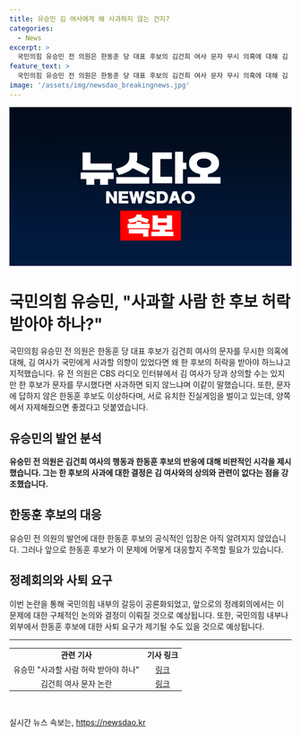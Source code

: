 ```yaml
---
title: 유승민 김 여사에게 왜 사과하지 않는 건지?
categories:
  - News
excerpt: >
  국민의힘 유승민 전 의원은 한동훈 당 대표 후보의 김건희 여사 문자 무시 의혹에 대해 김 여사가 국민에게 사과할 의향이 있다면 왜 한 후보의 허락을 받아야 하느냐고 지적했다. 유 전 의원은 한 후보가 문자를 무시했다면 사과하면 되지 않느냐며 당내 갈등에 우려를 표시했다. 이어 서로 유치한 진실게임을 벌이고 있는데, 양쪽에서 자제해줬으면 좋겠다고 덧붙였다.
feature_text: >
  국민의힘 유승민 전 의원은 한동훈 당 대표 후보의 김건희 여사 문자 무시 의혹에 대해 김 여사가 국민에게 사과할 의향이 있다면 왜 한 후보의 허락을 받아야 하느냐고 지적했다. 유 전 의원은 한 후보가 문자를 무시했다면 사과하면 되지 않느냐며 당내 갈등에 우려를 표시했다. 이어 서로 유치한 진실게임을 벌이고 있는데, 양쪽에서 자제해줬으면 좋겠다고 덧붙였다.
image: '/assets/img/newsdao_breakingnews.jpg'
---
```


<p><img src="/assets/img/newsdao_breakingnews.jpg" alt="firstkoreanews 속보" /></p>

<h1>국민의힘 유승민, "사과할 사람 한 후보 허락받아야 하나?"</h1>

<p data-ke-size="size16">국민의힘 유승민 전 의원은 한동훈 당 대표 후보가 김건희 여사의 문자를 무시한 의혹에 대해, 김 여사가 국민에게 사과할 의향이 있었다면 왜 한 후보의 허락을 받아야 하느냐고 지적했습니다. 유 전 의원은 CBS 라디오 인터뷰에서 김 여사가 당과 상의할 수는 있지만 한 후보가 문자를 무시했다면 사과하면 되지 않느냐며 이같이 말했습니다. 또한, 문자에 답하지 않은 한동훈 후보도 이상하다며, 서로 유치한 진실게임을 벌이고 있는데, 양쪽에서 자제해줬으면 좋겠다고 덧붙였습니다.</p>

<h2 data-ke-size="size26">유승민의 발언 분석</h2>

<p data-ke-size="size16"><b>유승민 전 의원은 김건희 여사의 행동과 한동훈 후보의 반응에 대해 비판적인 시각을 제시했습니다. 그는 한 후보의 사과에 대한 결정은 김 여사와의 상의와 관련이 없다는 점을 강조했습니다.</b></p>

<h2 data-ke-size="size26">한동훈 후보의 대응</h2>

<p data-ke-size="size16">유승민 전 의원의 발언에 대한 한동훈 후보의 공식적인 입장은 아직 알려지지 않았습니다. 그러나 앞으로 한동훈 후보가 이 문제에 어떻게 대응할지 주목할 필요가 있습니다.</p>

<h2 data-ke-size="size26">정례회의와 사퇴 요구</h2>

<p data-ke-size="size16">이번 논란을 통해 국민의힘 내부의 갈등이 공론화되었고, 앞으로의 정례회의에서는 이 문제에 대한 구체적인 논의와 결정이 이뤄질 것으로 예상됩니다. 또한, 국민의힘 내부나 외부에서 한동훈 후보에 대한 사퇴 요구가 제기될 수도 있을 것으로 예상됩니다.</p>

<hr>

<table style="width: 100%;">
<tbody>
<tr>
<td style="text-align: center; height: 17px;"><b>관련 기사</b></td>
<td style="text-align: center; height: 17px;"><b>기사 링크</b></td>
</tr>
<tr>
<td style="text-align: center; height: 17px;">유승민 "사과할 사람 허락 받아야 하나"</td>
<td style="text-align: center; height: 17px;"><a href="https://www.ytn.co.kr/_ln/0102_202106282239117087">링크</a></td>
</tr>
<tr>
<td style="text-align: center; height: 17px;">김건희 여사 문자 논란</td>
<td style="text-align: center; height: 17px;"><a href="https://www.ytn.co.kr/_ln/0102_202106282254256194">링크</a></td>
</tr>
</tbody>
</table>

<p data-ke-size="size16">&nbsp;</p>
실시간 뉴스 속보는, <a href="https://newsdao.kr" rel="dofollow">https://newsdao.kr</a>


